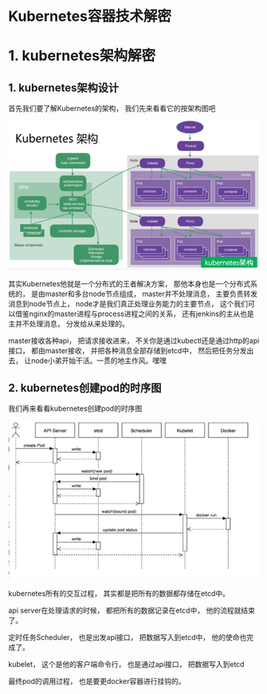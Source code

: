 # Kubernetes容器技术解密

# 1. kubernetes架构解密

## 1. kubernetes架构设计

首先我们要了解Kubernetes的架构， 我们先来看看它的按架构图吧

![2](2.jpg)

其实Kubernetes他就是一个分布式的王者解决方案， 那他本身也是一个分布式系统的， 是由master和多台node节点组成， master并不处理消息， 主要负责转发消息到node节点上， node才是我们真正处理业务能力的主要节点， 这个我们可以借鉴nginx的master进程与process进程之间的关系， 还有jenkins的主从也是主并不处理消息， 分发给从来处理的。



master接收各种api， 把请求接收进来， 不关你是通过kubectl还是通过http的api接口， 都由master接收， 并把各种消息全部存储到etcd中， 然后把任务分发出去， 让node小弟开始干活。一贯的地主作风。嘿嘿



## 2. kubernetes创建pod的时序图

我们再来看看kubernetes创建pod的时序图

![3](3.jpg)

kubernetes所有的交互过程， 其实都是把所有的数据都存储在etcd中。

api server在处理请求的时候， 都把所有的数据记录在etcd中， 他的流程就结束了。

定时任务Scheduler， 也是出发api接口， 把数据写入到etcd中， 他的使命也完成了。

kubelet， 这个是他的客户端命令行， 也是通过api接口， 把数据写入到etcd

最终pod的调用过程， 也是要更docker容器进行挂钩的。